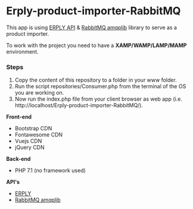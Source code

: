 <body>
<h1>Erply-product-importer-RabbitMQ</h1>

This app is using <a href="https://erply.com/api" target="_blank">ERPLY API</a> & <a href="https://github.com/php-amqplib/php-amqplib" target="_blank">RabbitMQ amqplib</a> library to serve as a product importer.

To work with the project you need to have a <strong>XAMP/WAMP/LAMP/MAMP</strong> environment.

<h3>Steps</h3>
<ol>
<li>Copy the content of this repository to a folder in your www folder.</li>
<li>Run the script repositories/Consumer.php from the terminal of the OS you are working on.</li>
<li>Now run the index.php file from your client browser as web app (i.e. http://localhost/Erply-product-importer-RabbitMQ/).</li>
</ol> 

<p><strong>Front-end</strong></p>
<ul>
<li>Bootstrap CDN</li>
<li>Fontawesome CDN</li>
<li>Vuejs CDN</li>
<li>jQuery CDN</li>
</ul>

<p><strong>Back-end</strong></p>
<ul>
<li>PHP 7.1 (no framework used)</li>
</ul>

<p><strong>API's</strong></p>
<ul>
<li><a href="https://erply.com/api" target="_blank">ERPLY</a></li>
<li><a href="https://github.com/php-amqplib/php-amqplib" target="_blank">RabbitMQ amqplib</a></li>
</ul>
</body>